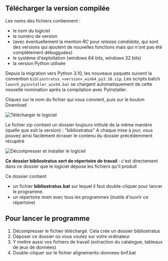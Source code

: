 ## Télécharger la version compilée

Les noms des fichiers contiennent :
- le nom du logiciel
- le numéro de version
- (avec éventuellement la mention *RC* pour *release candidate*, qui sont des versions qui ajoutent de nouvelles fonctions mais qui n'ont pas été complètement débugguées)
- le système d'exploitation (windows 64 bits, windows 32 bits)
- la version Python utilisée

Depuis la migration vers Python 3.10, les nouveaux paquets suivent la convention
`bibliostratus_<version>_win64_py3.10.zip`. Les scripts batch
`launch_pyinstaller_winXX.bat` se chargent automatiquement de cette nouvelle
nomination après la compilation avec PyInstaller.

Cliquez sur le nom du fichier qui vous convient, puis sur le bouton Download

![Télécharger le logiciel](https://raw.githubusercontent.com/Transition-bibliographique/bibliostratus/master/img/telecharger_logiciel.png)



Le fichier zip contient un dossier toujours intitulé de la même manière (quelle que soit la version) : "bibliostratus"
A chaque mise à jour, vous pouvez ainsi facilement écraser le contenu du dossier précédemment récupéré

![Décompresser et installer le logiciel](https://raw.githubusercontent.com/Transition-bibliographique/bibliostratus/master/img/decompression_logiciel.png)


**Ce dossier bibliostratus sert de répertoire de travail** : c'est directement dans ce dossier que le logiciel dépose les fichiers qu'il produit

Ce dossier contient
- un fichier **bibliostratus.bat** sur lequel il faut double-cliquer pour lancer le programme.
- un répertoire *main* avec tous les programmes (inutile d'ouvrir ce répertoire)

## Pour lancer le programme

1. Décompresser le fichier téléchargé. Cela crée un dossier bibliostratus
2. Déposer ce dossier où vous voulez sur votre ordinateur
3. Y mettre aussi vos fichiers de travail (extraction du catalogue, tableaux de jeux de données)
4. Double-cliquer sur le fichier alignements-donnees-bnf.bat
